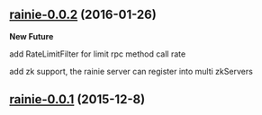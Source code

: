 ## [rainie-0.0.2](https://github.com/tftc/rainie/tree/v0.0.2) (2016-01-26)

**New Future**

add RateLimitFilter for limit rpc method call rate

add zk support, the rainie server can register into multi zkServers

## [rainie-0.0.1](https://github.com/tftc/rainie/tree/v0.0.1) (2015-12-8)
